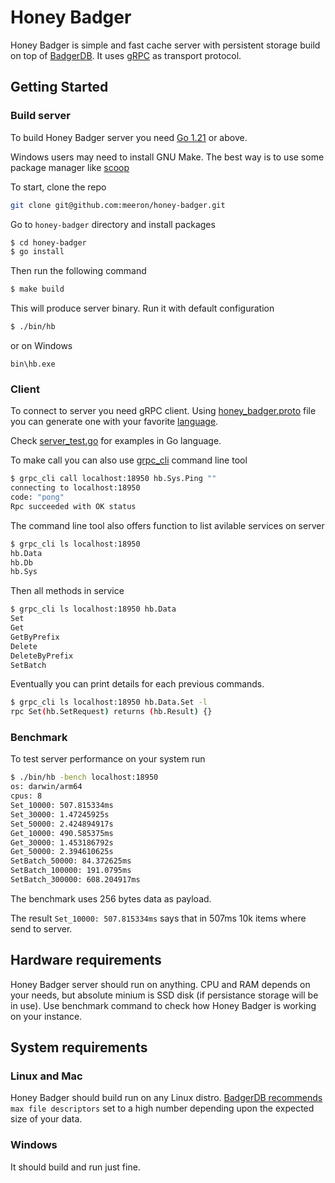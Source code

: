 # Honey Badger

Honey Badger is simple and fast cache server with persistent storage build on top of [BadgerDB](https://github.com/dgraph-io/badger). It uses [gRPC](https://grpc.io/) as transport protocol.

## Getting Started
### Build server
To build Honey Badger server you need [Go 1.21](https://go.dev/dl/) or above.

Windows users may need to install GNU Make. The best way is to use some package manager like [scoop](https://scoop.sh/#/apps?q=make)

To start, clone the repo

```sh
git clone git@github.com:meeron/honey-badger.git
```

Go to `honey-badger` directory and install packages

```sh
$ cd honey-badger
$ go install
```

Then run the following command
```sh
$ make build
```

This will produce server binary. Run it with default configuration
```sh
$ ./bin/hb
```

or on Windows
```
bin\hb.exe
```

### Client
To connect to server you need gRPC client. Using [honey_badger.proto](https://github.com/meeron/honey-badger/blob/master/pb/honey_badger.proto) file you can generate one with your favorite [language](https://grpc.io/docs/languages/).

Check [server_test.go](https://github.com/meeron/honey-badger/blob/master/server/server_test.go) for examples in Go language.

To make call you can also use [grpc_cli](https://github.com/grpc/grpc/blob/master/doc/command_line_tool.md) command line tool
```sh
$ grpc_cli call localhost:18950 hb.Sys.Ping ""
connecting to localhost:18950
code: "pong"
Rpc succeeded with OK status
```

The command line tool also offers function to list avilable services on server
```sh
$ grpc_cli ls localhost:18950
hb.Data
hb.Db
hb.Sys
```
Then all methods in service
```sh
$ grpc_cli ls localhost:18950 hb.Data
Set
Get
GetByPrefix
Delete
DeleteByPrefix
SetBatch
```
Eventually you can print details for each previous commands.
```sh
$ grpc_cli ls localhost:18950 hb.Data.Set -l
rpc Set(hb.SetRequest) returns (hb.Result) {}
```

### Benchmark
To test server performance on your system run
```sh
$ ./bin/hb -bench localhost:18950
os: darwin/arm64
cpus: 8
Set_10000: 507.815334ms
Set_30000: 1.47245925s
Set_50000: 2.424894917s
Get_10000: 490.585375ms
Get_30000: 1.453186792s
Get_50000: 2.394610625s
SetBatch_50000: 84.372625ms
SetBatch_100000: 191.0795ms
SetBatch_300000: 608.204917ms
```
The benchmark uses 256 bytes data as payload.

The result `Set_10000: 507.815334ms` says that in 507ms 10k items where send to server.

## Hardware requirements
Honey Badger server should run on anything. CPU and RAM depends on your needs, but absolute minium is SSD disk (if persistance storage will be in use). Use benchmark command to check how Honey Badger is working on your instance.

## System requirements
### Linux and Mac
Honey Badger should build run on any Linux distro. [BadgerDB recommends](https://dgraph.io/docs/badger/faq/#are-there-any-linux-specific-settings-that-i-should-use) `max file descriptors` set to a high number depending upon the expected size of your data.

### Windows
It should build and run just fine.
